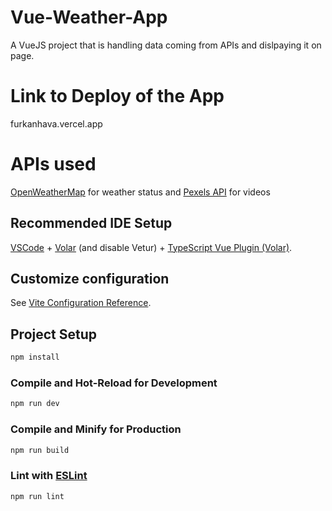 # Vue-Weather-App

A VueJS project that is handling data coming from APIs and dislpaying it on page.

# Link to Deploy of the App

furkanhava.vercel.app

# APIs used

[OpenWeatherMap](https://openweathermap.org/) for weather status and [Pexels API](https://www.pexels.com/api/) for videos

## Recommended IDE Setup

[VSCode](https://code.visualstudio.com/) + [Volar](https://marketplace.visualstudio.com/items?itemName=johnsoncodehk.volar) (and disable Vetur) + [TypeScript Vue Plugin (Volar)](https://marketplace.visualstudio.com/items?itemName=johnsoncodehk.vscode-typescript-vue-plugin).

## Customize configuration

See [Vite Configuration Reference](https://vitejs.dev/config/).

## Project Setup

```sh
npm install
```

### Compile and Hot-Reload for Development

```sh
npm run dev
```

### Compile and Minify for Production

```sh
npm run build
```

### Lint with [ESLint](https://eslint.org/)

```sh
npm run lint
```
